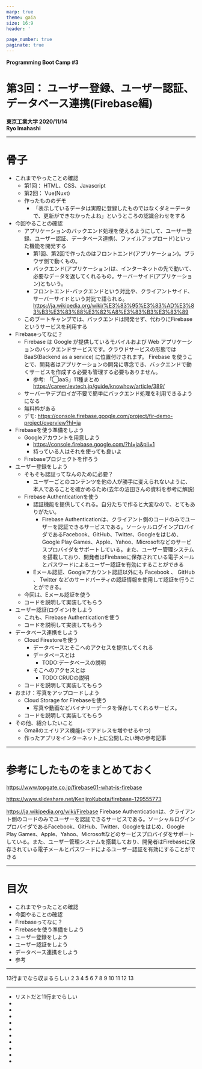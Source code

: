 ```yaml
---
marp: true
theme: gaia
size: 16:9
header: '　　　　　　　　　　　　　　　　　　　　　　　　　　　　　　　　　　　　　Copyright Ryo Imahashi'

page_number: true
paginate: true
---
```


**Programming Boot Camp #3**

# 第3回： ユーザー登録、ユーザー認証、データベース連携(Firebase編)

**東京工業大学 2020/11/14**
　
　
　
　
　
　　　　　　　　　　　　　　　　　　　　　　　　**Ryo Imahashi**

---
<!-- TODO: Delete -->
# 骨子
- これまでやったことの確認
  - 第1回： HTML、CSS、Javascript
  - 第2回： Vue(Nuxt)
  - 作ったもののデモ
    - 「表示しているデータは実際に登録したものではなくダミーデータで、更新ができなかったよね」というところの認識合わせをする
- 今回やることの確認
  - アプリケーションのバックエンド処理を使えるようにして、ユーザー登録、ユーザー認証、データベース連携(、ファイルアップロード)といった機能を開発する
    - 第1回、第2回で作ったのはフロントエンド(アプリケーション)。ブラウザ側で動くもの。
    - バックエンド(アプリケーション)は、インターネットの先で動いて、必要なデータを返してくれるもの。サーバーサイド(アプリケーション)ともいう。
    - フロントエンド-バックエンドという対比や、クライアントサイド、サーバーサイドという対比で語られる。
      https://ja.wikipedia.org/wiki/%E3%83%95%E3%83%AD%E3%83%B3%E3%83%88%E3%82%A8%E3%83%B3%E3%83%89
  - このブートキャンプでは、バックエンドは開発せず、代わりにFirebaseというサービスを利用する
- Firebaseってなに？
  - Firebase は Google が提供しているモバイルおよび Web アプリケーションのバックエンドサービスです。クラウドサービスの形態では BaaS(Backend as a service) に位置付けされます。 Firebase を使うことで、開発者はアプリケーションの開発に専念でき、バックエンドで動くサービスを作成する必要も管理する必要もありません。
    - 参考: 「◯aaS」11種まとめ
    https://career.levtech.jp/guide/knowhow/article/389/
  - サーバーやデプロイが不要で簡単にバックエンド処理を利用できるようになる
  - 無料枠がある
  - デモ: https://console.firebase.google.com/project/fir-demo-project/overview?hl=ja
- Firebaseを使う準備をしよう
  - Googleアカウントを用意しよう
    - https://console.firebase.google.com/?hl=ja&pli=1
    - 持っている人はそれを使っても良いよ
  - Firebaseプロジェクトを作ろう
- ユーザー登録をしよう
  - そもそも認証ってなんのために必要？
    - ユーザーごとのコンテンツを他の人が勝手に変えられないように、本人であることを確かめるため(去年の沼田さんの資料を参考に解説)
  - Firebase Authenticationを使う
    - 認証機能を提供してくれる。自分たちで作ると大変なので、とてもありがたい。
      - Firebase Authenticationは、クライアント側のコードのみでユーザーを認証できるサービスである。ソーシャルログインプロバイダであるFacebook、GitHub、Twitter、Googleをはじめ、Google Play Games、Apple、Yahoo、Microsoftなどのサービスプロバイダをサポートしている。また、ユーザー管理システムを搭載しており、開発者はFirebaseに保存されている電子メールとパスワードによるユーザー認証を有効にすることができる
    - Eメール認証、Googleアカウント認証以外にも Facebook 、 GitHub 、 Twitter などのサードパーティの認証情報を使用して認証を行うことができる。
  - 今回は、Eメール認証を使う
  - コードを説明して実装してもらう
- ユーザー認証(ログイン)をしよう
  - これも、Firebase Authenticationを使う
  - コードを説明して実装してもらう
- データベース連携をしよう
  - Cloud Firestoreを使う
    - データベースとそこへのアクセスを提供してくれる
    - データベースとは
      - TODO:データベースの説明
    - そこへのアクセスとは
      - TODO:CRUDの説明
  - コードを説明して実装してもらう
- おまけ：写真をアップロードしよう
  - Cloud Storage for Firebaseを使う
    - 写真や動画などバイナリーデータを保存してくれるサービス。
  - コードを説明して実装してもらう
- その他、紹介したいこと
  - Gmailのエイリアス機能(+でアドレスを増やせるやつ)
  - 作ったアプリをインターネット上に公開したい時の参考記事
---
<!-- TODO: Delete -->
# 参考にしたものをまとめておく
https://www.topgate.co.jp/firebase01-what-is-firebase

https://www.slideshare.net/KenjiroKubota/firebase-129555773

https://ja.wikipedia.org/wiki/Firebase
Firebase Authenticationは、クライアント側のコードのみでユーザーを認証できるサービスである。ソーシャルログインプロバイダであるFacebook、GitHub、Twitter、Googleをはじめ、Google Play Games、Apple、Yahoo、Microsoftなどのサービスプロバイダをサポートしている。また、ユーザー管理システムを搭載しており、開発者はFirebaseに保存されている電子メールとパスワードによるユーザー認証を有効にすることができる

--- 
# 目次
- これまでやったことの確認
- 今回やることの確認
- Firebaseってなに？
- Firebaseを使う準備をしよう
- ユーザー登録をしよう
- ユーザー認証をしよう
- データベース連携をしよう
- 参考


--- 
13行までなら収まるらしい
2
3
4
5
6
7
8
9
10
11
12
13

--- 
- リストだと11行までらしい
- 
- 
- 
- 
- 
- 
- 
- 
- 
- 